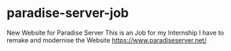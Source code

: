# paradise-server-job
New Website for Paradise Server
This is an Job for my Internship
I have to remake and modernise the Website https://www.paradiseserver.net/
